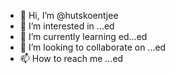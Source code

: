 - 👋 Hi, I’m @hutskoentjee
- 👀 I’m interested in ...ed
- 🌱 I’m currently learning ed...ed
- 💞️ I’m looking to collaborate on ...ed
- 📫 How to reach me ...ed

<!---
hutskoentjee/hutskoentjee is a ✨ special ✨ repository because its `README.md` (this file) appears on your GitHub profile.
You can click the Preview link to take a look at your changes.
--->
